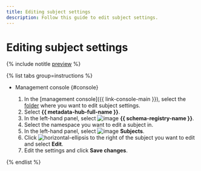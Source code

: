 ```yaml
---
title: Editing subject settings
description: Follow this guide to edit subject settings.
---
```


# Editing subject settings

{% include notitle [preview](../../_includes/note-preview.md) %}

{% list tabs group=instructions %}

- Management console {#console}
  
  1. In the [management console]({{ link-console-main }}), select the [folder](../../resource-manager/concepts/resources-hierarchy.md#folder) where you want to edit subject settings.
  1. Select **{{ metadata-hub-full-name }}**.
  1. In the left-hand panel, select ![image](../../_assets/console-icons/layout-cells.svg) **{{ schema-registry-name }}**.
  1. Select the namespace you want to edit a subject in.
  1. In the left-hand panel, select ![image](../../_assets/console-icons/layers-3-diagonal.svg) **Subjects**.
  1. Click ![horizontal-ellipsis](../../_assets/horizontal-ellipsis.svg) to the right of the subject you want to edit and select **Edit**.
  1. Edit the settings and click **Save changes**.

{% endlist %}
